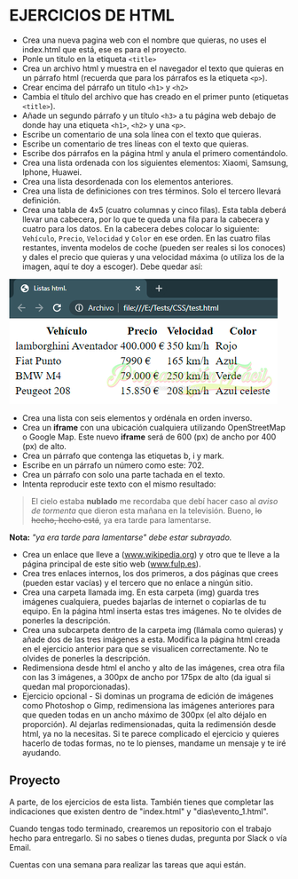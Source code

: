 # EJERCICIOS DE HTML

- Crea una nueva pagina web con el nombre que quieras, no uses el index.html que está, ese es para el proyecto.
- Ponle un titulo en la etiqueta `<title>`
- Crea un archivo html y muestra en el navegador el texto que quieras en un párrafo html (recuerda que para los párrafos es la etiqueta `<p>`).
- Crear encima del párrafo un titulo `<h1>` y `<h2>`
- Cambia el título del archivo que has creado en el primer punto (etiquetas `<title>`).
- Añade un segundo párrafo y un título `<h3>` a tu página web debajo de donde hay una etiqueta `<h1>`, `<h2>` y una `<p>`.
- Escribe un comentario de una sola línea con el texto que quieras.
- Escribe un comentario de tres líneas con el texto que quieras.
- Escribe dos párrafos en la página html y anula el primero comentándolo.
- Crea una lista ordenada con los siguientes elementos: Xiaomi, Samsung, Iphone, Huawei.
- Crea una lista desordenada con los elementos anteriores.
- Crea una lista de definiciones con tres términos. Solo el tercero llevará definición.
- Crea una tabla de 4x5 (cuatro columnas y cinco filas). Esta tabla deberá llevar una cabecera, por lo que te queda una fila para la cabecera y cuatro para los datos. En la cabecera debes colocar lo siguiente: `Vehículo`, `Precio`, `Velocidad` y `Color` en ese orden. En las cuatro filas restantes, inventa modelos de coche (pueden ser reales si los conoces) y dales el precio que quieras y una velocidad máxima (o utiliza los de la imagen, aquí te doy a escoger). Debe quedar así:

![Tabla que se tiene que ver](/img/xtablas_ejercicio_html.png.pagespeed.ic.s1BKL2pLxQ.png)

- Crea una lista con seis elementos y ordénala en orden inverso.
- Crea un **iframe** con una ubicación cualquiera utilizando OpenStreetMap o Google Map. Este nuevo **iframe** será de 600 (px) de ancho por 400 (px) de alto.
- Crea un párrafo que contenga las etiquetas b, i y mark.
- Escribe en un párrafo un número como este: 702.
- Crea un párrafo con solo una parte tachada en el texto.
- Intenta reproducir este texto con el mismo resultado:

>El cielo estaba **nublado** me recordaba que debí hacer caso al _aviso de tormenta_ que dieron esta mañana en la televisión.
>Bueno, ~~lo hecho, hecho está~~, ya era tarde para lamentarse.

**Nota:** _"ya era tarde para lamentarse" debe estar subrayado._

- Crea un enlace que lleve a (www.wikipedia.org) y otro que te lleve a la página principal de este sitio web (www.fulp.es).
- Crea tres enlaces internos, los dos primeros, a dos páginas que crees (pueden estar vacías) y el tercero que no enlace a ningún sitio.
- Crea una carpeta llamada img. En esta carpeta (img) guarda tres imágenes cualquiera, puedes bajarlas de internet o copiarlas de tu equipo. En la página html inserta estas tres imágenes. No te olvides de ponerles la descripción.
- Crea una subcarpeta dentro de la carpeta img (llámala como quieras) y añade dos de las tres imágenes a esta. Modifica la página html creada en el ejercicio anterior para que se visualicen correctamente. No te olvides de ponerles la descripción.
- Redimensiona desde html el ancho y alto de las imágenes, crea otra fila con las 3 imágenes, a 300px de ancho por 175px de alto (da igual si quedan mal proporcionadas).
- Ejercicio opcional - Si dominas un programa de edición de imágenes como Photoshop o Gimp, redimensiona las imágenes anteriores para que queden todas en un ancho máximo de 300px (el alto déjalo en proporción). Al dejarlas redimensionadas, quita la redimensión desde html, ya no la necesitas. Si te parece complicado el ejercicio y quieres hacerlo de todas formas, no te lo pienses, mandame un mensaje y te iré ayudando.


## Proyecto

A parte, de los ejercicios de esta lista. También tienes que completar las indicaciones que existen dentro de "index.html" y "dias\evento_1.html".

Cuando tengas todo terminado, crearemos un repositorio con el trabajo hecho para entregarlo. Si no sabes o tienes dudas, pregunta por Slack o vía Email.

Cuentas con una semana para realizar las tareas que aqui están.
